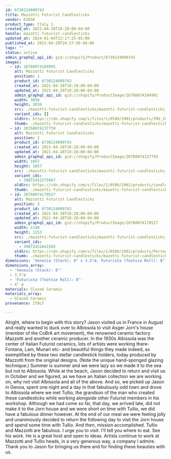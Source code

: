 ```yaml
---
id: 6730124099743
title: Mazzotti Futurist Candlesticks
vendor: KIOSK
product_type: Italy 1
created_at: 2021-04-28T10:28:00-04:00
handle: mazotti-futurist-candlesticks
updated_at: 2024-01-04T12:17:25-05:00
published_at: 2021-04-28T10:27:56-04:00
tags: ""
status: active
admin_graphql_api_id: gid://shopify/Product/6730124099743
images:
  - id: 28768074104991
    alt: Mazzotti Futurist Candlesticks
    position: 1
    product_id: 6730124099743
    created_at: 2021-04-28T10:28:00-04:00
    updated_at: 2021-04-28T10:28:00-04:00
    admin_graphql_api_id: gid://shopify/ProductImage/28768074104991
    width: 3036
    height: 3036
    src: ./mazotti-futurist-candlesticks/mazotti-futurist-candlesticks__0.jpg
    variant_ids: []
    oldSrc: https://cdn.shopify.com/s/files/1/0589/2901/products/IMG_20181009_174935.jpg?v=1619620080
    thumb: ./mazotti-futurist-candlesticks/mazotti-futurist-candlesticks__0-thumb.jpg
  - id: 28768074137759
    alt: Mazzotti Futurist Candlesticks
    position: 2
    product_id: 6730124099743
    created_at: 2021-04-28T10:28:00-04:00
    updated_at: 2021-04-28T10:28:00-04:00
    admin_graphql_api_id: gid://shopify/ProductImage/28768074137759
    width: 1057
    height: 1057
    src: ./mazotti-futurist-candlesticks/mazotti-futurist-candlesticks__1.jpg
    variant_ids:
      - 39872451575967
    oldSrc: https://cdn.shopify.com/s/files/1/0589/2901/products/candlestickVenezia.jpg?v=1619620080
    thumb: ./mazotti-futurist-candlesticks/mazotti-futurist-candlesticks__1-thumb.jpg
  - id: 28768074170527
    alt: Mazzotti Futurist Candlesticks
    position: 3
    product_id: 6730124099743
    created_at: 2021-04-28T10:28:00-04:00
    updated_at: 2021-04-28T10:28:00-04:00
    admin_graphql_api_id: gid://shopify/ProductImage/28768074170527
    width: 1140
    height: 1153
    src: ./mazotti-futurist-candlesticks/mazotti-futurist-candlesticks__2.jpg
    variant_ids:
      - 39872451641503
    oldSrc: https://cdn.shopify.com/s/files/1/0589/2901/products/Portacandela_futurista.jpg?v=1619620080
    thumb: ./mazotti-futurist-candlesticks/mazotti-futurist-candlesticks__2-thumb.jpg
dimensions: 'Venezia (Stack): 6" x 3.5"ø, Futurista (Tootsie Roll): 8" x 4" ø'
dimensions_array:
  - 'Venezia (Stack): 6"'
  - 3.5"ø
  - 'Futurista (Tootsie Roll): 8"'
  - 4" ø
materials: Glazed Ceramic
materials_array:
  - Glazed Ceramic
provenance: ITALY

---
```


Alright, where to begin with this story? Jason visited us in France in August and really wanted to duck over to Albissola to visit Asger Jorn's house (member of the CoBrA art movement), the renowned ceramic factory Mazzotti and another ceramic producer. In the 1930s Albissola was the center of Italian Futurist ceramics, lots of artists were working there- Fontana, Lam, Munari etc- and beautiful things they made indeed, as exemplified by these two stellar candlestick holders, today produced by Mazzotti from the original designs. (Note the unique hand-sponged glazing technique.) Summer is summer and we were lazy so we made it to the sea but not to Albissola. While at the beach, Jason decided to return and visit us in October and we figured, as we have an Italian collection we are working on, why not visit Albissola and all of the above. And so, we picked up Jason in Genoa, spent one night and a day in that fabulously odd town and drove to Albissola where we met Tullio, the grandson of the man who created these candlesticks while working alongside other Futurist members in his workshop. Although we had come so far, that day, we arrived late, did not make it to the Jorn house and we were short on time with Tullio, we did have a fabulous dinner however. At the end of our meal we were feeling jolly and unanimously decided to return the following day to visit the Jorn house and spend some time with Tullio. And then, mission accomplished. Tullio and Mazzotti are fabulous. I urge you to visit. I'll tell you where to eat. See his work. He is a great host and open to ideas. Artists continue to work at Mazzotti and Tullio heads, in a very generous way, a company I admire. Thank you to Jason for bringing us there and for finding these beauties with us.